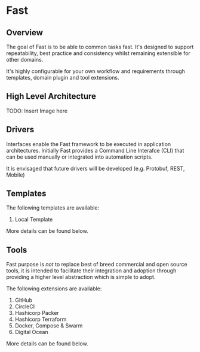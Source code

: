 # Fast

## Overview

The goal of Fast is to be able to common tasks fast.  It's designed to support repeatability, best practice and consistency whilst remaining extensible for other domains.

It's highly configurable for your own workflow and requirements through templates, domain plugin and tool extensions.

## High Level Architecture

TODO: Insert Image here

## Drivers

Interfaces enable the Fast framework to be executed in application architectures.  Initially Fast provides a Command Line Interafce (CLI) that can be used manually or integrated into automation scripts.  

It is envisaged that future drivers will be developed (e.g. Protobuf, REST, Mobile)

## Templates

The following templates are available:

1. Local Template

More details can be found below.

## Tools

Fast purpose is *not* to replace best of breed commercial and open source tools, it is intended to facilitate their integration and adoption through providing a higher level abstraction which is simple to adopt.

The following extensions are available:

1. GitHub
2. CircleCI
3. Hashicorp Packer 
4. Hashicorp Terraform
5. Docker, Compose & Swarm
6. Digital Ocean

More details can be found below.
